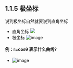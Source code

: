 ## 1.1.5 极坐标
说到极坐标自然就要说到直角坐标
- 直角坐标
![](https://github.com/hjj5258/UniversityComputerProfessionalCourseSystem/blob/master/Advanced%20Mathematics/Photo/01-1-5zjzb.png)
- 极坐标
![image](https://github.com/hjj5258/UniversityComputerProfessionalCourseSystem/blob/master/Advanced%20Mathematics/Photo/01-1-5jzb.png)
#### 例：r=cosθ 表示什么曲线? 
- ![image](https://github.com/hjj5258/UniversityComputerProfessionalCourseSystem/blob/master/Advanced%20Mathematics/Photo/01-1-5j.png)

